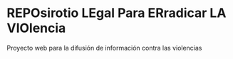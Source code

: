 # REPOsirotio LEgal Para ERradicar LA VIOlencia
Proyecto web para la difusión de información contra las violencias
